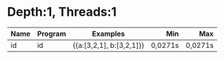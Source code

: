 # Depth:1, Threads:1
Name | Program | Examples | Min | Max
--- | --- | --- | ---: | ---:
id | id | {{a:[3,2,1], b:[3,2,1]}} | 0,0271s | 0,0271s
